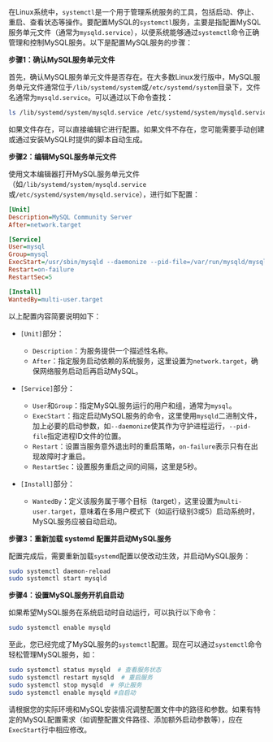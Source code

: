 在Linux系统中，`systemctl`是一个用于管理系统服务的工具，包括启动、停止、重启、查看状态等操作。要配置MySQL的`systemctl`服务，主要是指配置MySQL服务单元文件（通常为`mysqld.service`），以便系统能够通过`systemctl`命令正确管理和控制MySQL服务。以下是配置MySQL服务的步骤：

**步骤1：确认MySQL服务单元文件**

首先，确认MySQL服务单元文件是否存在。在大多数Linux发行版中，MySQL服务单元文件通常位于`/lib/systemd/system`或`/etc/systemd/system`目录下，文件名通常为`mysqld.service`。可以通过以下命令查找：

```bash
ls /lib/systemd/system/mysqld.service /etc/systemd/system/mysqld.service
```

如果文件存在，可以直接编辑它进行配置。如果文件不存在，您可能需要手动创建或通过安装MySQL时提供的脚本自动生成。

**步骤2：编辑MySQL服务单元文件**

使用文本编辑器打开MySQL服务单元文件（如`/lib/systemd/system/mysqld.service`或`/etc/systemd/system/mysqld.service`），进行如下配置：

```ini
[Unit]
Description=MySQL Community Server
After=network.target

[Service]
User=mysql
Group=mysql
ExecStart=/usr/sbin/mysqld --daemonize --pid-file=/var/run/mysqld/mysqld.pid
Restart=on-failure
RestartSec=5

[Install]
WantedBy=multi-user.target
```

以上配置内容简要说明如下：

- `[Unit]`部分：
  - `Description`：为服务提供一个描述性名称。
  - `After`：指定服务启动依赖的系统服务，这里设置为`network.target`，确保网络服务启动后再启动MySQL。

- `[Service]`部分：
  - `User`和`Group`：指定MySQL服务运行的用户和组，通常为`mysql`。
  - `ExecStart`：指定启动MySQL服务的命令，这里使用`mysqld`二进制文件，加上必要的启动参数，如`--daemonize`使其作为守护进程运行，`--pid-file`指定进程ID文件的位置。
  - `Restart`：设置当服务意外退出时的重启策略，`on-failure`表示只有在出现故障时才重启。
  - `RestartSec`：设置服务重启之间的间隔，这里是5秒。

- `[Install]`部分：
  - `WantedBy`：定义该服务属于哪个目标（target），这里设置为`multi-user.target`，意味着在多用户模式下（如运行级别3或5）启动系统时，MySQL服务应被自动启动。

**步骤3：重新加载 systemd 配置并启动MySQL服务**

配置完成后，需要重新加载`systemd`配置以使改动生效，并启动MySQL服务：

```bash
sudo systemctl daemon-reload
sudo systemctl start mysqld
```

**步骤4：设置MySQL服务开机自启动**

如果希望MySQL服务在系统启动时自动运行，可以执行以下命令：

```bash
sudo systemctl enable mysqld
```

至此，您已经完成了MySQL服务的`systemctl`配置。现在可以通过`systemctl`命令轻松管理MySQL服务，如：

```bash
sudo systemctl status mysqld  # 查看服务状态
sudo systemctl restart mysqld  # 重启服务
sudo systemctl stop mysqld  # 停止服务
sudo systemctl enable mysqld #自启动
```

请根据您的实际环境和MySQL安装情况调整配置文件中的路径和参数。如果有特定的MySQL配置需求（如调整配置文件路径、添加额外启动参数等），应在`ExecStart`行中相应修改。